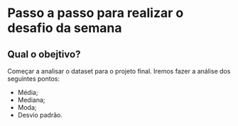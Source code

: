 # Passo a passo para realizar o desafio da semana

## Qual o obejtivo?

Começar a analisar o dataset para o projeto final. Iremos fazer a análise dos seguintes pontos:

- Média;
- Mediana;
- Moda;
- Desvio padrão.